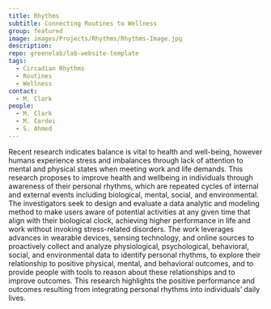 ```yaml
---
title: Rhythms
subtitle: Connecting Routines to Wellness
group: featured
image: images/Projects/Rhythms/Rhythms-Image.jpg
description: 
repo: greenelab/lab-website-template
tags:
  - Circadian Rhythms
  - Routines
  - Wellness
contact:
  - M. Clark
people: 
  - M. Clark
  - M. Cardei
  - S. Ahmed 
---
```

  
Recent research indicates balance is vital to health and well-being, however humans experience stress and imbalances through lack of attention to mental and physical states when meeting work and life demands. This research proposes to improve health and wellbeing in individuals through awareness of their personal rhythms, which are repeated cycles of internal and external events including biological, mental, social, and environmental. The investigators seek to design and evaluate a data analytic and modeling method to make users aware of potential activities at any given time that align with their biological clock, achieving higher performance in life and work without invoking stress-related disorders. The work leverages advances in wearable devices, sensing technology, and online sources to proactively collect and analyze physiological, psychological, behavioral, social, and environmental data to identify personal rhythms, to explore their relationship to positive physical, mental, and behavioral outcomes, and to provide people with tools to reason about these relationships and to improve outcomes. This research highlights the positive performance and outcomes resulting from integrating personal rhythms into individuals’ daily lives.
